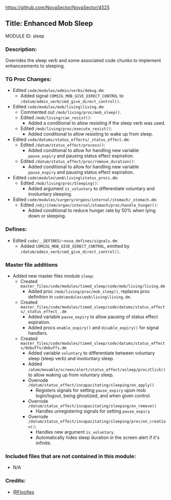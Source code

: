 https://github.com/NovaSector/NovaSector/4525

## Title: Enhanced Mob Sleep

MODULE ID: sleep

### Description:

Overrides the sleep verb and some associated code chunks to implement enhancesments to sleeping.

### TG Proc Changes:

- Edited `code/modules/admin/verbs/debug.dm`:
  - Added signal `COMSIG_MOB_GIVE_DIRECT_CONTROL` to `/datum/admin_verb/cmd_give_direct_control()`.
- Edited `code/modules/mob/living\living.dm`:
  - Commented out `/mob/living/proc/mob_sleep()`.
  - Edited `/mob/living/can_resist()`:
    - Added a conditional to allow resisting if the sleep verb was used.
  - Edited `/mob/living/proc/execute_resist()`:
    - Added conditional to allow resisting to wake up from sleep.
- Edited `code/datums/status_effects/_status_effect.dm`:
  - Edited `/datum/status_effect/process()`:
    - Added conditional to allow for handling new variable `pause_expiry` and pausing status effect expiration.
  - Edited `/datum/status_effect/proc/remove_duration()`:
    - Added conditional to allow for handling new variable `pause_expiry` and pausing status effect expiration.
- Edited `code\modules\mob\living\status_procs.dm`:
  - Edited `/mob/living/proc/Sleeping()`:
    - Added argument `is_voluntary` to differentiate voluntary and involuntary sleeping.
- Edited `code/modules/surgery/organs/internal/stomach/_stomach.dm`:
  - Edited `/obj/item/organ/internal/stomach/proc/handle_hunger()`:
    - Added conditional to reduce hunger rate by 50% when lying down or sleeping.

### Defines:

- Edited `code/__DEFINES/~nova_defines/signals.dm`:
  - Added `COMSIG_MOB_GIVE_DIRECT_CONTROL`, emitted by `/datum/admin_verb/cmd_give_direct_control()`.

### Master file additions

- Added new master files module `sleep`:
  - Created `master_files/code/modules/timed_sleep/code/mob/living/living.dm`
    - Added proc `/mob/living/proc/mob_sleep()`, replaces proc definition in `code\modules\mob\living\living.dm`.
  - Created `master_files/code/modules/timed_sleep/code/datums/status_effects/_status_effect_.dm`
    - Added variable `pause_expiry` to allow pausing of status effect expiration.
    - Added procs `enable_expiry()` and `disable_expiry()` for signal handlers.
  - Created `master_files/code/modules/timed_sleep/code/datums/status_effects/debuffs/debuffs.dm`
    - Added variable `voluntary` to differentiate between voluntary sleep (sleep verb) and involuntary sleep.
    - Added `/atom/movable/screen/alert/status_effect/asleep/proc/Click()` to allow waking up from voluntary sleep.
    - Overrode `/datum/status_effect/incapacitating/sleeping/on_apply()`
      - Registers signals for setting `pause_expiry` upon mob login/logout, being ghostized, and when given control.
    - Overrode `/datum/status_effect/incapacitating/sleeping/on_remove()`
      - Handles unregistering signals for setting `pause_expiry`
    - Overrode `/datum/status_effect/incapacitating/sleeping/proc/on_creation()`:
      - Handles new argument `is_voluntary`.
      - Automatically hides sleep duration in the screen alert if it's infinite.

### Included files that are not contained in this module:

- N/A

### Credits:
- [@Floofies](https://github.com/Floofies)
